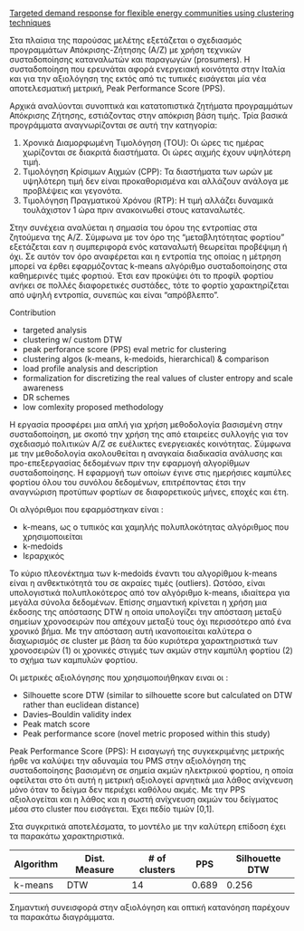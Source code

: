 [Targeted demand response for flexible energy communities using
clustering techniques](https://cooked-flier-beb.notion.site/Targeted-demand-response-for-flexible-energy-communities-using-clustering-techniques-218065be0c0380398ecbccd3900cc847)

Στα πλαίσια της παρούσας μελέτης εξετάζεται ο σχεδιασμός προγραμμάτων Απόκρισης-Ζήτησης (Α/Ζ) με χρήση τεχνικών συσταδοποίησης καταναλωτών και παραγωγών (prosumers). Η συσταδοποίηση που ερευνάται αφορά ενεργειακή κοινότητα στην Ιταλία και για την αξιολόγηση της εκτός από τις τυπικές εισάγεται μία νέα αποτελεσματική μετρική, Peak Performance Score (PPS). 

Αρχικά αναλύονται συνοπτικά και κατατοπιστικά ζητήματα προγραμμάτων Απόκρισης Ζήτησης, εστιάζοντας στην απόκριση βάση τιμής. Τρία βασικά προγράμματα αναγνωρίζονται σε αυτή την κατηγορία: 

1.  Χρονικά Διαμορφωμένη Τιμολόγηση (TOU): Οι ώρες τις ημέρας χωρίζονται σε διακριτά διαστήματα. Οι ώρες αιχμής έχουν υψηλότερη τιμή.
2. Τιμολόγηση Κρίσιμων Αιχμών (CPP): Τα διαστήματα των ωρών με υψηλότερη τιμή δεν είναι προκαθορισμένα και αλλάζουν ανάλογα με προβλέψεις και γεγονότα. 
3. Τιμολόγηση Πραγματικού Χρόνου (RTP): Η τιμή αλλάζει δυναμικά τουλάχιστον 1 ώρα πριν ανακοινωθεί στους καταναλωτές. 

Στην συνέχεια αναλύεται η σημασία του όρου της εντροπίας στα ζητούμενα της Α/Ζ. Σύμφωνα με τον όρο της “μεταβλητότητας φορτίου” εξετάζεται εαν η συμπεριφορά ενός καταναλωτή θεωρείται προβέψιμη ή όχι. Σε αυτόν τον όρο αναφέρεται και η εντροπία της οποίας η μέτρηση μπορεί να έρθει εφαρμόζοντας k-means αλγόριθμο συσταδοποίησης στα καθημερινές τιμές φορτιού. Έτσι εαν προκύψει ότι το προφίλ φορτίου ανήκει σε πολλές διαφορετικές συστάδες, τότε το φορτίο χαρακτηρίζεται από υψηλή εντροπία, συνεπώς και είναι “απρόβλεπτο”. 

Contribution

- targeted analysis
- clustering w/ custom DTW
- peak perforance score (PPS) eval metric for clustering
- clustering algos (k-means, k-medoids, hierarchical) & comparison
- load profile analysis and description
- formalization for discretizing the real values of cluster entropy and scale awareness
- DR schemes
- low comlexity proposed methodology

Η εργασία προσφέρει μια απλή για χρήση μεθοδολογία βασισμένη στην συσταδοποίηση, με σκοπό την χρήση της από εταιρείες συλλογής για τον σχεδιασμό πολιτικών Α/Ζ σε ευέλικτες ενεργειακές κοινότητας. Σύμφωνα με την μεθοδολογία ακολουθείται η αναγκαία διαδικασία ανάλυσης και προ-επεξεργασίας δεδομένων πριν την εφαρμογή αλγορίθμων συσταδοποίησης. Η εφαρμογή των οποίων έγινε στις ημερήσιες καμπύλες φορτίου όλου του συνόλου δεδομένων, επιτρέποντας έτσι την αναγνώριση προτύπων φορτίων σε διαφορετικούς μήνες, εποχές και έτη. 

Οι αλγόριθμοι που εφαρμόστηκαν είναι : 

- k-means, ως ο τυπικός και χαμηλής πολυπλοκότητας αλγόριθμος που χρησιμοποιείται
- k-medoids
- Ιεραρχικός

Το κύριο πλεονέκτημα των k-medoids έναντι του αλγορίθμου k-means είναι η ανθεκτικότητά του σε ακραίες τιμές (outliers). Ωστόσο, είναι υπολογιστικά πολυπλοκότερος από τον αλγόριθμο k-means, ιδιαίτερα για μεγάλα σύνολα δεδομένων. Επίσης σημαντική κρίνεται η χρήση μια έκδοσης της απόστασης DTW η οποία υπολογίζει την απόσταση μεταξύ σημείων χρονοσειρών που απέχουν μεταξύ τους όχι περισσότερο από ένα χρονικό βήμα. Με την απόσταση αυτή ικανοποιείται καλύτερα ο διαχωρισμός σε cluster με βάση τα δύο κυριότερα χαρακτηριστικά των χρονοσειρών (1) οι χρονικές στιγμές των ακμών στην καμπύλη φορτίου (2) το σχήμα των καμπυλών φορτίου.

Οι μετρικές αξιολόγησης που χρησιμοποιήθηκαν ειναι οι :

- Silhouette score DTW (similar to silhouette score but calculated on DTW rather than euclidean distance)
- Davies–Bouldin validity index
- Peak match score
- Peak performance score (novel metric proposed within this
study)

Peak Performance Score (PPS):
Η εισαγωγή της συγκεκριμένης μετρικής ήρθε να καλύψει την αδυναμία του PMS στην αξιολόγηση της συσταδοποίησης βασισμένη σε σημεία ακμών ηλεκτρικού φορτίου, η οποία οφείλεται στο ότι αυτή η μετρική αξιολογεί αρνητικά μια λάθος ανίχνευση μόνο όταν το δείγμα δεν περιέχει καθόλου ακμές. Με την PPS αξιολογείται και η λάθος και η σωστή ανίχνευση ακμών του δείγματος μέσα στο cluster που εισάγεται. Έχει πεδίο τιμών [0,1].

Στα συγκριτικά αποτελέσματα, το μοντέλο με την καλύτερη επίδοση έχει τα παρακάτω χαρακτηριστικά. 

| Algorithm | Dist. Measure | # of clusters | PPS | Silhouette DTW |
| --- | --- | --- | --- | --- |
| k-means | DTW | 14 | 0.689 | 0.256 |

Σημαντική συνεισφορά στην αξιολόγηση και οπτική κατανόηση παρέχουν τα παρακάτω διαγράμματα.